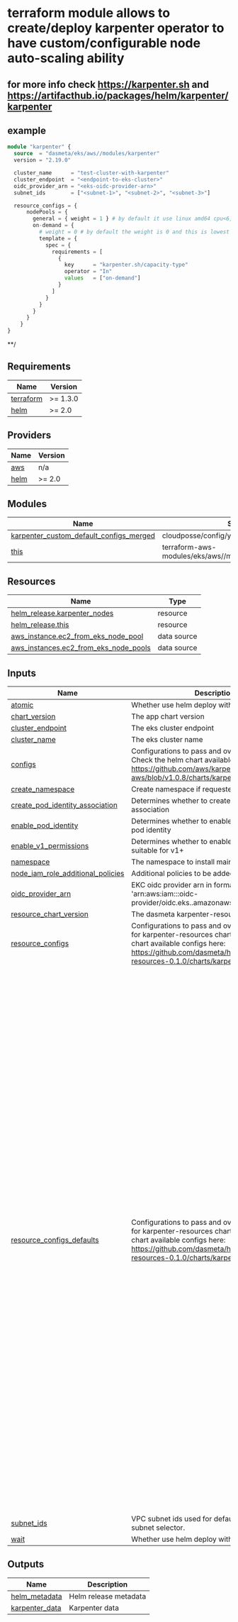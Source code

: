 
<!-- BEGINNING OF PRE-COMMIT-TERRAFORM DOCS HOOK -->

 # terraform module allows to create/deploy karpenter operator to have custom/configurable node auto-scaling ability
## for more info check https://karpenter.sh and https://artifacthub.io/packages/helm/karpenter/karpenter

## example
```terraform
module "karpenter" {
  source  = "dasmeta/eks/aws//modules/karpenter"
  version = "2.19.0"

  cluster_name      = "test-cluster-with-karpenter"
  cluster_endpoint  = "<endpoint-to-eks-cluster>"
  oidc_provider_arn = "<eks-oidc-provider-arn>"
  subnet_ids        = ["<subnet-1>", "<subnet-2>", "<subnet-3>"]

  resource_configs = {
      nodePools = {
        general = { weight = 1 } # by default it use linux amd64 cpu<6, memory<10000Mi, >2 generation and  ["spot", "on-demand"] type nodes so that it tries to get spot at first and if no then on-demand
        on-demand = {
          # weight = 0 # by default the weight is 0 and this is lowest priority, we can schedule pod in this not
          template = {
            spec = {
              requirements = [
                {
                  key      = "karpenter.sh/capacity-type"
                  operator = "In"
                  values   = ["on-demand"]
                }
              ]
            }
          }
        }
      }
    }
}
```

**/

## Requirements

| Name | Version |
|------|---------|
| <a name="requirement_terraform"></a> [terraform](#requirement\_terraform) | >= 1.3.0 |
| <a name="requirement_helm"></a> [helm](#requirement\_helm) | >= 2.0 |

## Providers

| Name | Version |
|------|---------|
| <a name="provider_aws"></a> [aws](#provider\_aws) | n/a |
| <a name="provider_helm"></a> [helm](#provider\_helm) | >= 2.0 |

## Modules

| Name | Source | Version |
|------|--------|---------|
| <a name="module_karpenter_custom_default_configs_merged"></a> [karpenter\_custom\_default\_configs\_merged](#module\_karpenter\_custom\_default\_configs\_merged) | cloudposse/config/yaml//modules/deepmerge | 1.0.2 |
| <a name="module_this"></a> [this](#module\_this) | terraform-aws-modules/eks/aws//modules/karpenter | 20.30.1 |

## Resources

| Name | Type |
|------|------|
| [helm_release.karpenter_nodes](https://registry.terraform.io/providers/hashicorp/helm/latest/docs/resources/release) | resource |
| [helm_release.this](https://registry.terraform.io/providers/hashicorp/helm/latest/docs/resources/release) | resource |
| [aws_instance.ec2_from_eks_node_pool](https://registry.terraform.io/providers/hashicorp/aws/latest/docs/data-sources/instance) | data source |
| [aws_instances.ec2_from_eks_node_pools](https://registry.terraform.io/providers/hashicorp/aws/latest/docs/data-sources/instances) | data source |

## Inputs

| Name | Description | Type | Default | Required |
|------|-------------|------|---------|:--------:|
| <a name="input_atomic"></a> [atomic](#input\_atomic) | Whether use helm deploy with --atomic flag | `bool` | `false` | no |
| <a name="input_chart_version"></a> [chart\_version](#input\_chart\_version) | The app chart version | `string` | `"1.0.8"` | no |
| <a name="input_cluster_endpoint"></a> [cluster\_endpoint](#input\_cluster\_endpoint) | The eks cluster endpoint | `string` | n/a | yes |
| <a name="input_cluster_name"></a> [cluster\_name](#input\_cluster\_name) | The eks cluster name | `string` | n/a | yes |
| <a name="input_configs"></a> [configs](#input\_configs) | Configurations to pass and override default ones. Check the helm chart available configs here: https://github.com/aws/karpenter-provider-aws/blob/v1.0.8/charts/karpenter/values.yaml | `any` | `{}` | no |
| <a name="input_create_namespace"></a> [create\_namespace](#input\_create\_namespace) | Create namespace if requested | `bool` | `true` | no |
| <a name="input_create_pod_identity_association"></a> [create\_pod\_identity\_association](#input\_create\_pod\_identity\_association) | Determines whether to create pod identity association | `bool` | `true` | no |
| <a name="input_enable_pod_identity"></a> [enable\_pod\_identity](#input\_enable\_pod\_identity) | Determines whether to enable support for EKS pod identity | `bool` | `true` | no |
| <a name="input_enable_v1_permissions"></a> [enable\_v1\_permissions](#input\_enable\_v1\_permissions) | Determines whether to enable permissions suitable for v1+ | `bool` | `true` | no |
| <a name="input_namespace"></a> [namespace](#input\_namespace) | The namespace to install main helm. | `string` | `"karpenter"` | no |
| <a name="input_node_iam_role_additional_policies"></a> [node\_iam\_role\_additional\_policies](#input\_node\_iam\_role\_additional\_policies) | Additional policies to be added to the IAM role | `any` | `{}` | no |
| <a name="input_oidc_provider_arn"></a> [oidc\_provider\_arn](#input\_oidc\_provider\_arn) | EKC oidc provider arn in format 'arn:aws:iam::<account-id>:oidc-provider/oidc.eks.<region>.amazonaws.com/id/<oidc-id>'. | `string` | n/a | yes |
| <a name="input_resource_chart_version"></a> [resource\_chart\_version](#input\_resource\_chart\_version) | The dasmeta karpenter-resources chart version | `string` | `"0.1.0"` | no |
| <a name="input_resource_configs"></a> [resource\_configs](#input\_resource\_configs) | Configurations to pass and override default ones for karpenter-resources chart. Check the helm chart available configs here: https://github.com/dasmeta/helm/tree/karpenter-resources-0.1.0/charts/karpenter-resources | `any` | `{}` | no |
| <a name="input_resource_configs_defaults"></a> [resource\_configs\_defaults](#input\_resource\_configs\_defaults) | Configurations to pass and override default ones for karpenter-resources chart. Check the helm chart available configs here: https://github.com/dasmeta/helm/tree/karpenter-resources-0.1.0/charts/karpenter-resources | <pre>object({<br>    nodeClass = optional(any, {<br>      amiFamily          = "AL2" # Amazon Linux 2<br>      detailedMonitoring = true<br>      metadataOptions = {<br>        httpEndpoint            = "enabled"<br>        httpProtocolIPv6        = "disabled"<br>        httpPutResponseHopLimit = 2 # This is changed to disable IMDS access from containers not on the host network<br>        httpTokens              = "required"<br>      }<br>    })<br>    nodeClassRef = optional(any, {<br>      group = "karpenter.k8s.aws"<br>      kind  = "EC2NodeClass"<br>      name  = "default"<br>    }),<br>    requirements = optional(any, [<br>      {<br>        key      = "karpenter.k8s.aws/instance-cpu"<br>        operator = "Lt"<br>        values   = ["9"] # <=8 core cpu nodes<br>      },<br>      {<br>        key      = "karpenter.k8s.aws/instance-memory"<br>        operator = "Lt"<br>        values   = ["33000"] # <=32 Gb memory nodes<br>      },<br>      {<br>        key      = "karpenter.k8s.aws/instance-memory"<br>        operator = "Gt"<br>        values   = ["1000"] #  >1Gb Gb memory nodes<br>      },<br>      {<br>        key      = "karpenter.k8s.aws/instance-generation"<br>        operator = "Gt"<br>        values   = ["2"] # generation of ec2 instances >2 (like t3a.medium) are more performance and effectiveness<br>      },<br>      {<br>        key      = "kubernetes.io/arch"<br>        operator = "In"<br>        values   = ["amd64"] # amd64 linux is main platform arch we will use<br>      },<br>      {<br>        key      = "karpenter.sh/capacity-type"<br>        operator = "In"<br>        values   = ["spot", "on-demand"] # both spot and on-demand nodes, it will look at first available spot and if no then on-demand<br>      }<br>    ])<br>    disruption = optional(any, {<br>      consolidationPolicy = "WhenEmptyOrUnderutilized"<br>      consolidateAfter    = "1m"<br>    }),<br>    limits = optional(any, {<br>      cpu = 10<br>    })<br>  })</pre> | `{}` | no |
| <a name="input_subnet_ids"></a> [subnet\_ids](#input\_subnet\_ids) | VPC subnet ids used for default Ec2NodeClass as subnet selector. | `list(string)` | n/a | yes |
| <a name="input_wait"></a> [wait](#input\_wait) | Whether use helm deploy with --wait flag | `bool` | `true` | no |

## Outputs

| Name | Description |
|------|-------------|
| <a name="output_helm_metadata"></a> [helm\_metadata](#output\_helm\_metadata) | Helm release metadata |
| <a name="output_karpenter_data"></a> [karpenter\_data](#output\_karpenter\_data) | Karpenter data |
<!-- END OF PRE-COMMIT-TERRAFORM DOCS HOOK -->

